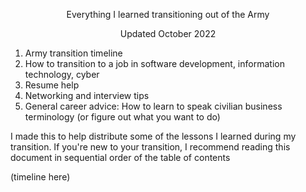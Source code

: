 <p align='center'> Everything I learned transitioning out of the Army </p>
<p align='center'> Updated October 2022 </p>

1. Army transition timeline
2. How to transition to a job in software development, information technology, cyber
3. Resume help
4. Networking and interview tips
5. General career advice: How to learn to speak civilian business terminology (or figure out what you want to do)

I made this to help distribute some of the lessons I learned during my transition. If you're new to your transition, I recommend reading this document in sequential order of the table of contents

(timeline here)
